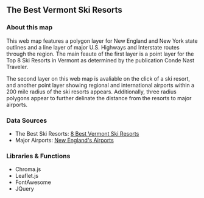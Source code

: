 ## The Best Vermont Ski Resorts

### About this map
This web map features a polygon layer for New England and New York state outlines and a line layer of major U.S. Highways and Interstate routes through the region. The main feaute of the first layer is a point layer for the Top 8 Ski Resorts in Vermont as determined by the publication Conde Nast Traveler. 

The second layer on this web map is avaliable on the click of a ski resort, and another point layer showing regional and international airports within a 200 mile radius of the ski resorts appears. Additionally, three radius polygons appear to further delinate the distance from the resorts to major airports. 

### Data Sources
* The Best Ski Resorts: <a href = "(https://www.cntraveler.com/story/the-best-vermont-ski-resorts)">8 Best Vermont Ski Resorts</a>
* Major Airports: <a href = "(https://www.tripsavvy.com/new-england-airports-4098163)">New England's Airports</a>

### Libraries & Functions
* Chroma.js
* Leaflet.js
* FontAwesome
* JQuery
